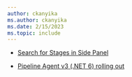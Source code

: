 ```yaml
---
author: ckanyika
ms.author: ckanyika
ms.date: 2/15/2023
ms.topic: include
---
```


- [Search for Stages in Side Panel](#search-for-stages-in-side-panel)

- [Pipeline Agent v3 (.NET 6) rolling out](#pipeline-agent-v3-net-6-rolling-out)
